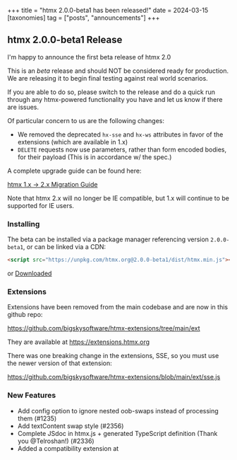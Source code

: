 +++
title = "htmx 2.0.0-beta1 has been released!"
date = 2024-03-15
[taxonomies]
tag = ["posts", "announcements"]
+++

## htmx 2.0.0-beta1 Release

I'm happy to announce the first beta release of htmx 2.0

This is an _beta_ release and should NOT be considered ready for production.  We are releasing it to begin 
final testing against real world scenarios.

If you are able to do so, please switch to the release and do a quick run through any htmx-powered functionality you
have and let us know if there are issues.

Of particular concern to us are the following changes:

* We removed the deprecated `hx-sse` and `hx-ws` attributes in favor of the extensions (which are available in 1.x)
* `DELETE` requests now use parameters, rather than form encoded bodies, for their payload (This is in accordance w/ the spec.)

A complete upgrade guide can be found here:

[htmx 1.x -> 2.x Migration Guide](@/migration-guide-htmx-1.md)

Note that htmx 2.x will no longer be IE compatible, but 1.x will continue to be supported for IE users.

### Installing

The beta can be installed via a package manager referencing version `2.0.0-beta1`, or can be linked via a CDN:

```html
<script src="https://unpkg.com/htmx.org@2.0.0-beta1/dist/htmx.min.js"></script>
```

or <a href="https://unpkg.com/htmx.org@2.0.0-beta/dist/htmx.min.js" download>Downloaded</a>

### Extensions

Extensions have been removed from the main codebase and are now in this github repo:

<https://github.com/bigskysoftware/htmx-extensions/tree/main/ext>

They are available at <https://extensions.htmx.org>

There was one breaking change in the extensions, SSE, so you must use the newer version of that extension:

https://github.com/bigskysoftware/htmx-extensions/blob/main/ext/sse.js

### New Features

* Add config option to ignore nested oob-swaps instead of processing them (#1235)
* Add textContent swap style (#2356)
* Complete JSdoc in htmx.js + generated TypeScript definition (Thank you @Telroshan!) (#2336)
* Added a compatibility extension at 
